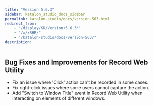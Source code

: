 ```yaml
---
title: "Version 5.6.3" 
sidebar: katalon_studio_docs_sidebar
permalink: katalon-studio/docs/version-563.html 
redirect_from:
    - "/display/KD/Version+5.6.3/"
    - "/x/xRHR/"
    - "/katalon-studio/docs/version-563/"
description: 
---
```

Bug Fixes and Improvements for Record Web Utility
-------------------------------------------------

*   Fix an issue where 'Click' action can't be recorded in some cases.
*   Fix right-click issues where some users cannot capture the action.
*   Add "Switch to Window Title" event in Record Web Utility when interacting on elements of different windows.